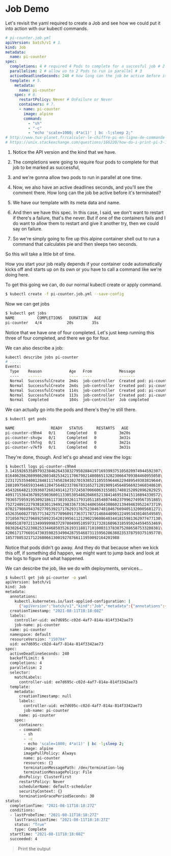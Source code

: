 # Job Demo

Let's revisit the yaml required to create a Job and see how we could put it into action with our kubectl commands. 

```yml
# pi-counter.job.yml
apiVersion: batch/v1 # 1.
kind: Job
metadata:
  name: pi-counter
spec:
  completions: 4 # required 4 Pods to complete for a succesful job # 2.
  parallelism: 2 # allow uo to 2 Pods to run in parallel # 3
  activeDeadlineSeconds: 240 # how long can the job be active before it's terminated? # 4
  template: # 5.
    metadata:
      name: pi-counter
    spec: # 6.
      restartPolicy: Never # OnFailure or Never
      containers: # 7.
      - name: pi-counter
        image: alpine
        command: 
          - "sh"
          - "-c" 
          - "echo 'scale=1000; 4*a(1)' | bc -l;sleep 2;"
# http://www.tux-planet.fr/calculer-le-chiffre-pi-en-ligne-de-commande-sous-linux/ 
# https://unix.stackexchange.com/questions/166220/how-do-i-print-pi-3-14159 


```
1. Notice the API version and the kind that we have. 

2. The completions were going to require four pods to complete for that job to be marked as successful, 

3. and we're gonna allow two pods to run in parallel at one time. 

4. Now, we also have an active deadlines seconds, and you'll see the comment there. How long can the job be active before it's terminated?

5. We have our template with its meta data and name. 

6. And then we have this spec. In this case, I said, we don't want to restart if there's a failure, that's the never. But if one of the containers fails and I do want to allow them to restart and give it another try, then we could say on failure. 

7. So we're simply going to fire up this alpine container shell out to run a command that calculates pie and then sleeps two seconds. 

So this will take a little bit of time.

How you start your job really depends if your container code automatically kicks off and starts up on its own or you have to call a command like we're doing here.

To get this going we can, do our normal kubectl create or apply command.

```bash
$ kubectl create -f pi-counter.job.yml --save-config 
```

Now we can get jobs 

```bash
$ kubectl get jobs
NAME          COMPLETIONS   DURATION   AGE
pi-counter   4/4           20s        35s
```

Notice that we have one of four completed. Let's just keep running this three of four completed, and there we go for four.

We can also describe a job:

```bash
kubectl describe jobs pi-counter
# .....
Events:
  Type    Reason            Age   From            Message
  ----    ------            ----  ----            -------
  Normal  SuccessfulCreate  2m4s  job-controller  Created pod: pi-counter-shvgw
  Normal  SuccessfulCreate  2m4s  job-controller  Created pod: pi-counter-v7kf9
  Normal  SuccessfulCreate  114s  job-controller  Created pod: pi-counter-thfng
  Normal  SuccessfulCreate  113s  job-controller  Created pod: pi-counter-c9hm4
  Normal  Completed         104s  job-controller  Job completed
```

We can actually go into the pods and there's they're still there. 

```bash
$ kubectl get pods

NAME                READY   STATUS      RESTARTS   AGE
pi-counter-c9hm4   0/1     Completed   0          3m20s
pi-counter-shvgw   0/1     Completed   0          3m31s
pi-counter-thfng   0/1     Completed   0          3m21s
pi-counter-v7kf9   0/1     Completed   0          3m31s
```

They're done, though. And let's go ahead and view the logs: 

```bash
$ kubectl logs pi-counter-c9hm4
3.141592653589793238462643383279502884197169399375105820974944592307\
81640628620899862803482534211706798214808651328230664709384460955058\
22317253594081284811174502841027019385211055596446229489549303819644\
28810975665933446128475648233786783165271201909145648566923460348610\
45432664821339360726024914127372458700660631558817488152092096282925\
40917153643678925903600113305305488204665213841469519415116094330572\
70365759591953092186117381932611793105118548074462379962749567351885\
75272489122793818301194912983367336244065664308602139494639522473719\
07021798609437027705392171762931767523846748184676694051320005681271\
45263560827785771342757789609173637178721468440901224953430146549585\
37105079227968925892354201995611212902196086403441815981362977477130\
99605187072113499999983729780499510597317328160963185950244594553469\
08302642522308253344685035261931188171010003137838752886587533208381\
42061717766914730359825349042875546873115956286388235378759375195778\
18577805321712268066130019278766111959092164201988
```


Notice that pods didn't go away. And they do that because when we kick this off, if something did happen, we might want to jump back and look at the logs to figure out what happened. 

We can describe the job, like we do with deployments, services...

```bash
$ kubectl get job pi-counter -o yaml
apiVersion: batch/v1
kind: Job
metadata:
  annotations:
    kubectl.kubernetes.io/last-applied-configuration: |
      {"apiVersion":"batch/v1","kind":"Job","metadata":{"annotations":{},"name":"pi-counter","namespace":"default"},"spec":{"activeDeadlineSeconds":240,"completions":4,"parallelism":2,"template":{"metadata":{"name":"pi-counter"},"spec":{"containers":[{"command":["sh","-c","echo 'scale=1000; 4*a(1)' | bc -l;sleep 2;"],"image":"alpine","name":"pi-counter"}],"restartPolicy":"Never"}}}}
  creationTimestamp: "2021-08-11T18:18:08Z"
  labels:
    controller-uid: ee7d695c-c02d-4af7-814a-814f3342ae73
    job-name: pi-counter
  name: pi-counter
  namespace: default
  resourceVersion: "150784"
  uid: ee7d695c-c02d-4af7-814a-814f3342ae73
spec:
  activeDeadlineSeconds: 240
  backoffLimit: 6
  completions: 4
  parallelism: 2
  selector:
    matchLabels:
      controller-uid: ee7d695c-c02d-4af7-814a-814f3342ae73
  template:
    metadata:
      creationTimestamp: null
      labels:
        controller-uid: ee7d695c-c02d-4af7-814a-814f3342ae73
        job-name: pi-counter
      name: pi-counter
    spec:
      containers:
      - command:
        - sh
        - -c
        - echo 'scale=1000; 4*a(1)' | bc -l;sleep 2;
        image: alpine
        imagePullPolicy: Always
        name: pi-counter
        resources: {}
        terminationMessagePath: /dev/termination-log
        terminationMessagePolicy: File
      dnsPolicy: ClusterFirst
      restartPolicy: Never
      schedulerName: default-scheduler
      securityContext: {}
      terminationGracePeriodSeconds: 30
status:
  completionTime: "2021-08-11T18:18:27Z"
  conditions:
  - lastProbeTime: "2021-08-11T18:18:27Z"
    lastTransitionTime: "2021-08-11T18:18:27Z"
    status: "True"
    type: Complete
  startTime: "2021-08-11T18:18:08Z"
  succeeded: 4
```

> Print the output
